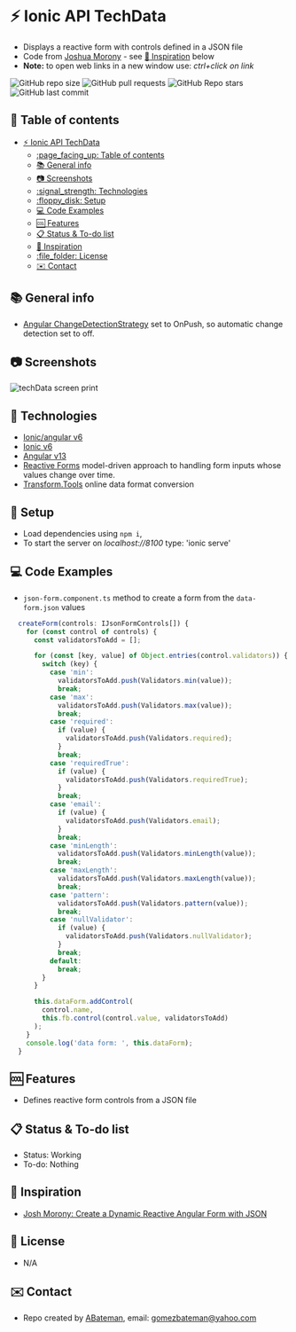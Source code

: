 # :zap: Ionic API TechData

* Displays a reactive form with controls defined in a JSON file
* Code from [Joshua Morony](https://www.youtube.com/channel/UCbVZdLngJH6KOJvpAOO3qTw) - see [:clap: Inspiration](#clap-inspiration) below
* **Note:** to open web links in a new window use: _ctrl+click on link_

![GitHub repo size](https://img.shields.io/github/repo-size/AndrewJBateman/ionic-api-techdata?style=plastic)
![GitHub pull requests](https://img.shields.io/github/issues-pr/AndrewJBateman/ionic-api-techdata?style=plastic)
![GitHub Repo stars](https://img.shields.io/github/stars/AndrewJBateman/ionic-api-techdata?style=plastic)
![GitHub last commit](https://img.shields.io/github/last-commit/AndrewJBateman/ionic-api-techdata?style=plastic)

## :page_facing_up: Table of contents

* [:zap: Ionic API TechData](#zap-ionic-api-techdata)
  * [:page\_facing\_up: Table of contents](#page_facing_up-table-of-contents)
  * [:books: General info](#books-general-info)
  * [:camera: Screenshots](#camera-screenshots)
  * [:signal\_strength: Technologies](#signal_strength-technologies)
  * [:floppy\_disk: Setup](#floppy_disk-setup)
  * [:computer: Code Examples](#computer-code-examples)
  * [:cool: Features](#cool-features)
  * [:clipboard: Status \& To-do list](#clipboard-status--to-do-list)
  * [:clap: Inspiration](#clap-inspiration)
  * [:file\_folder: License](#file_folder-license)
  * [:envelope: Contact](#envelope-contact)

## :books: General info

* [Angular ChangeDetectionStrategy](https://angular.io/api/core/ChangeDetectionStrategy) set to OnPush, so automatic change detection set to off.

## :camera: Screenshots

![techData screen print](./img/form.png)

## :signal_strength: Technologies

* [Ionic/angular v6](https://ionicframework.com/)
* [Ionic v6](https://ionicframework.com/)
* [Angular v13](https://angular.io/)
* [Reactive Forms](https://angular.io/guide/reactive-forms) model-driven approach to handling form inputs whose values change over time.
* [Transform.Tools](https://transform.tools/) online data format conversion

## :floppy_disk: Setup

* Load dependencies using `npm i`,
* To start the server on _localhost://8100_ type: 'ionic serve'

## :computer: Code Examples

* `json-form.component.ts` method to create a form from the `data-form.json` values

```typescript
  createForm(controls: IJsonFormControls[]) {
    for (const control of controls) {
      const validatorsToAdd = [];

      for (const [key, value] of Object.entries(control.validators)) {
        switch (key) {
          case 'min':
            validatorsToAdd.push(Validators.min(value));
            break;
          case 'max':
            validatorsToAdd.push(Validators.max(value));
            break;
          case 'required':
            if (value) {
              validatorsToAdd.push(Validators.required);
            }
            break;
          case 'requiredTrue':
            if (value) {
              validatorsToAdd.push(Validators.requiredTrue);
            }
            break;
          case 'email':
            if (value) {
              validatorsToAdd.push(Validators.email);
            }
            break;
          case 'minLength':
            validatorsToAdd.push(Validators.minLength(value));
            break;
          case 'maxLength':
            validatorsToAdd.push(Validators.maxLength(value));
            break;
          case 'pattern':
            validatorsToAdd.push(Validators.pattern(value));
            break;
          case 'nullValidator':
            if (value) {
              validatorsToAdd.push(Validators.nullValidator);
            }
            break;
          default:
            break;
        }
      }

      this.dataForm.addControl(
        control.name,
        this.fb.control(control.value, validatorsToAdd)
      );
    }
    console.log('data form: ', this.dataForm);
  }
```

## :cool: Features

* Defines reactive form controls from a JSON file

## :clipboard: Status & To-do list

* Status: Working
* To-do: Nothing

## :clap: Inspiration

* [Josh Morony: Create a Dynamic Reactive Angular Form with JSON](https://www.youtube.com/watch?v=ByHw_RMjkKM&t=48s)

## :file_folder: License

* N/A

## :envelope: Contact

* Repo created by [ABateman](https://github.com/AndrewJBateman), email: gomezbateman@yahoo.com
